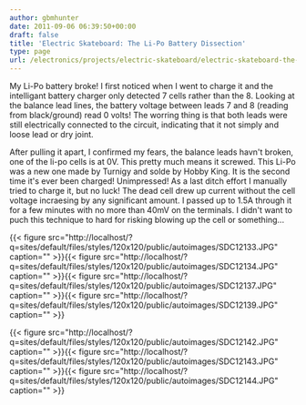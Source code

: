 ```yaml
---
author: gbmhunter
date: 2011-09-06 06:39:50+00:00
draft: false
title: 'Electric Skateboard: The Li-Po Battery Dissection'
type: page
url: /electronics/projects/electric-skateboard/electric-skateboard-the-li-po-battery-dissection
---
```


My Li-Po battery broke! I first noticed when I went to charge it and the intelligant battery charger only detected 7 cells rather than the 8. Looking at the balance lead lines, the battery voltage between leads 7 and 8 (reading from black/ground) read 0 volts! The worring thing is that both leads were still electrically connected to the circuit, indicating that it not simply and loose lead or dry joint.

After pulling it apart, I confirmed my fears, the balance leads havn't broken, one of the li-po cells is at 0V. This pretty much means it screwed. This Li-Po was a new one made by Turnigy and solde by Hobby King. It is the second time it's ever been charged! Unimpressed! As a last ditch effort I manually tried to charge it, but no luck! The dead cell drew up current without the cell voltage incraesing by any significant amount. I passed up to 1.5A through it for a few minutes with no more than 40mV on the terminals. I didn't want to puch this technique to hard for risking blowing up the cell or something...

{{< figure src="http://localhost/?q=sites/default/files/styles/120x120/public/autoimages/SDC12133.JPG" caption=""  >}}{{< figure src="http://localhost/?q=sites/default/files/styles/120x120/public/autoimages/SDC12134.JPG" caption=""  >}}{{< figure src="http://localhost/?q=sites/default/files/styles/120x120/public/autoimages/SDC12137.JPG" caption=""  >}}{{< figure src="http://localhost/?q=sites/default/files/styles/120x120/public/autoimages/SDC12139.JPG" caption=""  >}}

{{< figure src="http://localhost/?q=sites/default/files/styles/120x120/public/autoimages/SDC12142.JPG" caption=""  >}}{{< figure src="http://localhost/?q=sites/default/files/styles/120x120/public/autoimages/SDC12143.JPG" caption=""  >}}{{< figure src="http://localhost/?q=sites/default/files/styles/120x120/public/autoimages/SDC12144.JPG" caption=""  >}}
